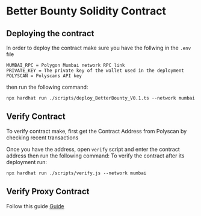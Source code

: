 # Better Bounty Solidity Contract
## Deploying the contract
In order to deploy the contract make sure you have the follwing in the ```.env``` fıle

```
MUMBAI_RPC = Polygon Mumbai network RPC link
PRIVATE_KEY = The private key of the wallet used in the deployment
POLYSCAN = Polyscans API key
```

then run the following command:

```
npx hardhat run ./scripts/deploy_BetterBounty_V0.1.ts --network mumbai
```


## Verify Contract
To verify contract make, first get the Contract Address from Polyscan by checking recent transactions

Once you have the address, open ```verify``` script and enter the contract address then run the following command:
To verify the contract after its deployment run:

```
npx hardhat run ./scripts/verify.js --network mumbai
```


## Verify Proxy Contract
Follow this guide
[Guide](https://scribehow.com/shared/Polygonscan_Workflow__hZJYCuBnQnOnsaGD_wg_Mw)